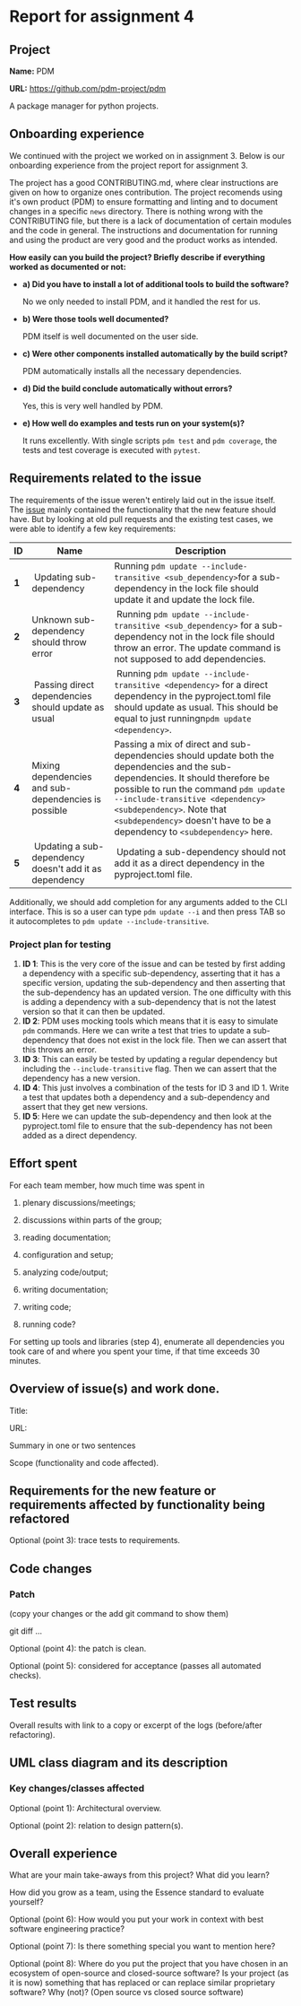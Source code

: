 # Report for assignment 4

## Project

**Name:** PDM

**URL:** https://github.com/pdm-project/pdm

A package manager for python projects.

## Onboarding experience

We continued with the project we worked on in assignment 3. Below is our onboarding experience from the project report for assignment 3.

The project has a good CONTRIBUTING.md, where clear instructions are given
on how to organize ones contribution. The project recomends using it's own 
product (PDM) to ensure formatting and linting and to document changes in 
a specific `news` directory. There is nothing wrong with the CONTRIBUTING 
file, but there is a lack of documentation of certain modules and the code 
in general. The instructions and documentation for running and using the 
product are very good and the product works as intended. 

**How easily can you build the project? Briefly describe if everything worked as documented or not:**

- **a) Did you have to install a lot of additional tools to build the software?**

    No we only needed to install PDM, and it handled the rest for us.

- **b) Were those tools well documented?**

    PDM itself is well documented on the user side.

- **c) Were other components installed automatically by the build script?**

    PDM automatically installs all the necessary dependencies.

- **d) Did the build conclude automatically without errors?**

    Yes, this is very well handled by PDM.

- **e) How well do examples and tests run on your system(s)?**

    It runs excellently. With single scripts `pdm test` and `pdm coverage`, the tests and test coverage is executed with `pytest`.

## Requirements related to the issue
The requirements of the issue weren't entirely laid out in the issue itself. The [issue](https://github.com/pdm-project/pdm/issues/2628) mainly contained the functionality that the new feature should have. But by looking at old pull requests and the existing test cases, we were able to identify a few key requirements:

|ID | Name | Description|
----|------|-------------|
**1**| Updating sub-dependency| Running `pdm update --include-transitive <sub_dependency>`for a sub-dependency in the lock file should update it and update the lock file.|
**2**| Unknown sub-dependency should throw error| Running `pdm update --include-transitive <sub_dependency>` for a sub-dependency not in the lock file should throw an error. The update command is not supposed to add dependencies. | 
**3** | Passing direct dependencies should update as usual| Running `pdm update --include-transitive <dependency>` for a direct dependency in the pyproject.toml file should update as usual. This should be equal to just runningn`pdm update <dependency>`.|
**4** | Mixing dependencies and sub-dependencies is possible| Passing a mix of direct and sub-dependencies should update both the dependencies and the sub-dependencies. It should therefore be possible to run the command `pdm update --include-transitive <dependency> <subdependency>`. Note that `<subdependency>` doesn't have to be a dependency to `<subdependency>` here.
**5** | Updating a sub-dependency doesn't add it as dependency| Updating a sub-dependency should not add it as a direct dependency in the pyproject.toml file.

Additionally, we should add completion for any arguments added to the CLI interface. This is so a user can type `pdm update --i` and then press TAB so it autocompletes to `pdm update --include-transitive`.

### Project plan for testing
1. **ID 1**: This is the very core of the issue and can be tested by first adding a dependency with a specific sub-dependency, asserting that it has a specific version, updating the sub-dependency and then asserting that the sub-dependency has an updated version. The one difficulty with this is adding a dependency with a sub-dependency that is not the latest version so that it can then be updated.
2. **ID 2**: PDM uses mocking tools which means that it is easy to simulate `pdm` commands. Here we can write a test that tries to update a sub-dependency that does not exist in the lock file. Then we can assert that this throws an error.
3. **ID 3**: This can easily be tested by updating a regular dependency but including the `--include-transitive` flag. Then we can assert that the dependency has a new version.
4. **ID 4**: This just involves a combination of the tests for ID 3 and ID 1. Write a test that updates both a dependency and a sub-dependency and assert that they get new versions.
5. **ID 5**: Here we can update the sub-dependency and then look at the pyproject.toml file to ensure that the sub-dependency has not been added as a direct dependency.

## Effort spent

For each team member, how much time was spent in

1. plenary discussions/meetings;

2. discussions within parts of the group;

3. reading documentation;

4. configuration and setup;

5. analyzing code/output;

6. writing documentation;

7. writing code;

8. running code?

For setting up tools and libraries (step 4), enumerate all dependencies
you took care of and where you spent your time, if that time exceeds
30 minutes.

## Overview of issue(s) and work done.

Title:

URL:

Summary in one or two sentences

Scope (functionality and code affected).

## Requirements for the new feature or requirements affected by functionality being refactored

Optional (point 3): trace tests to requirements.

## Code changes

### Patch

(copy your changes or the add git command to show them)

git diff ...

Optional (point 4): the patch is clean.

Optional (point 5): considered for acceptance (passes all automated checks).

## Test results

Overall results with link to a copy or excerpt of the logs (before/after
refactoring).

## UML class diagram and its description

### Key changes/classes affected

Optional (point 1): Architectural overview.

Optional (point 2): relation to design pattern(s).

## Overall experience

What are your main take-aways from this project? What did you learn?

How did you grow as a team, using the Essence standard to evaluate yourself?

Optional (point 6): How would you put your work in context with best software engineering practice?

Optional (point 7): Is there something special you want to mention here?

Optional (point 8): Where do you put the project that you have chosen in an ecosystem of open-source and closed-source software? Is your project (as it is now) something that has replaced or can replace similar proprietary software? Why (not)? (Open source vs closed source software)
